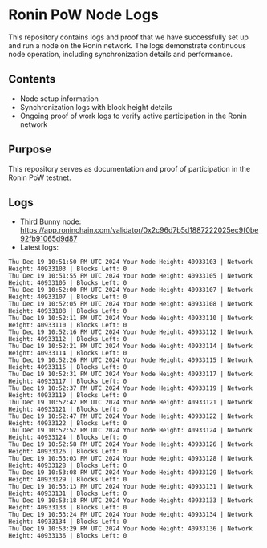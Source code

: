 # Ronin PoW Node Logs

This repository contains logs and proof that we have successfully set up and run a node on the Ronin network. The logs demonstrate continuous node operation, including synchronization details and performance.

## Contents

- Node setup information
- Synchronization logs with block height details
- Ongoing proof of work logs to verify active participation in the Ronin network

## Purpose

This repository serves as documentation and proof of participation in the Ronin PoW testnet.

## Logs

- [Third Bunny](https://thirdbunny.xyz/) node: https://app.roninchain.com/validator/0x2c96d7b5d1887222025ec9f0be92fb91065d9d87
- Latest logs:
```
Thu Dec 19 10:51:50 PM UTC 2024 Your Node Height: 40933103 | Network Height: 40933103 | Blocks Left: 0
Thu Dec 19 10:51:55 PM UTC 2024 Your Node Height: 40933105 | Network Height: 40933105 | Blocks Left: 0
Thu Dec 19 10:52:00 PM UTC 2024 Your Node Height: 40933107 | Network Height: 40933107 | Blocks Left: 0
Thu Dec 19 10:52:05 PM UTC 2024 Your Node Height: 40933108 | Network Height: 40933108 | Blocks Left: 0
Thu Dec 19 10:52:11 PM UTC 2024 Your Node Height: 40933110 | Network Height: 40933110 | Blocks Left: 0
Thu Dec 19 10:52:16 PM UTC 2024 Your Node Height: 40933112 | Network Height: 40933112 | Blocks Left: 0
Thu Dec 19 10:52:21 PM UTC 2024 Your Node Height: 40933114 | Network Height: 40933114 | Blocks Left: 0
Thu Dec 19 10:52:26 PM UTC 2024 Your Node Height: 40933115 | Network Height: 40933115 | Blocks Left: 0
Thu Dec 19 10:52:31 PM UTC 2024 Your Node Height: 40933117 | Network Height: 40933117 | Blocks Left: 0
Thu Dec 19 10:52:37 PM UTC 2024 Your Node Height: 40933119 | Network Height: 40933119 | Blocks Left: 0
Thu Dec 19 10:52:42 PM UTC 2024 Your Node Height: 40933121 | Network Height: 40933121 | Blocks Left: 0
Thu Dec 19 10:52:47 PM UTC 2024 Your Node Height: 40933122 | Network Height: 40933122 | Blocks Left: 0
Thu Dec 19 10:52:52 PM UTC 2024 Your Node Height: 40933124 | Network Height: 40933124 | Blocks Left: 0
Thu Dec 19 10:52:58 PM UTC 2024 Your Node Height: 40933126 | Network Height: 40933126 | Blocks Left: 0
Thu Dec 19 10:53:03 PM UTC 2024 Your Node Height: 40933128 | Network Height: 40933128 | Blocks Left: 0
Thu Dec 19 10:53:08 PM UTC 2024 Your Node Height: 40933129 | Network Height: 40933129 | Blocks Left: 0
Thu Dec 19 10:53:13 PM UTC 2024 Your Node Height: 40933131 | Network Height: 40933131 | Blocks Left: 0
Thu Dec 19 10:53:18 PM UTC 2024 Your Node Height: 40933133 | Network Height: 40933133 | Blocks Left: 0
Thu Dec 19 10:53:24 PM UTC 2024 Your Node Height: 40933134 | Network Height: 40933134 | Blocks Left: 0
Thu Dec 19 10:53:29 PM UTC 2024 Your Node Height: 40933136 | Network Height: 40933136 | Blocks Left: 0
```
